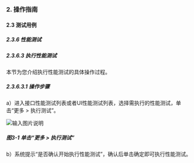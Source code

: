 ### 2. 操作指南

#### 2.3 测试用例

##### 2.3.6 性能测试

##### 2.3.6.3 执行性能测试

本节为您介绍执行性能测试的具体操作过程。

##### 2.3.6.3.1 操作步骤

a）进入接口性能测试列表或者UI性能测试列表，选择需执行的性能测试，单击“更多 > 执行测试”。

![输入图片说明](../../../images/SoFlu%E5%85%A8%E8%87%AA%E5%8A%A8%E6%B5%8B%E8%AF%95%E5%B9%B3%E5%8F%B0%E6%95%99%E7%A8%8B/2.%20%E6%93%8D%E4%BD%9C%E6%8C%87%E5%8D%97/6.%20%E6%80%A7%E8%83%BD%E6%B5%8B%E8%AF%95/3-1.png)

##### 图3-1 单击“更多 > 执行测试”

b）系统提示“是否确认开始执行性能测试”，确认后单击确定即可执行性能测试。
